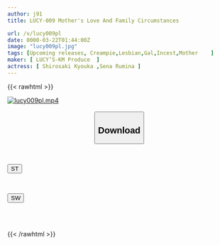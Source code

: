 ```yaml
---
author: j91
title: LUCY-009 Mother's Love And Family Circumstances

url: /v/lucy009pl
date: 0000-03-22T01:44:00Z
image: "lucy009pl.jpg"
tags: [Upcoming releases, Creampie,Lesbian,Gal,Incest,Mother	]
maker: [ LUCY’S-KM Produce  ]
actress: [ Shirosaki Kyouka ,Sena Rumina ]
---
```



{{< rawhtml >}}

<div class="video" data-videoid="pending_link_2.html">
    <a href="javascript:;">
        <img src="/v/lucy009pl/lucy009pl.jpg" width="WIDTH" height="HEIGHT" alt="lucy009pl.mp4" loading="lazy">
    </a>
</div>

<script type="text/javascript" src="https://j91.asia/asset/on-demand-pend.js"></script>

<br>
  <link rel="stylesheet" href="https://j91.asia/asset/bs5.css">
  
  <center>
  <button class="btn btn-primary" type="button" data-bs-toggle="collapse" data-bs-target=".multi-collapse" aria-expanded="false" aria-controls="multiCollapseExample1 multiCollapseExample2"><h2>Download</h2></button></center>
</p>
<div class="row">
  <div class="col">
    <div class="collapse multi-collapse" id="multiCollapseExample1">
      <div class="card card-body">
	      	      <br>
<div class="buttons">  
<p><a href="https://j91.asia/pending_link_2.html" target="_blank"><button class="btn-hover color-3"><i class="fa fa-download"></i> ST</button></a></p></div>
    </div>
  </div>
</div>
  <div class="col">
    <div class="collapse multi-collapse" id="multiCollapseExample2">
      <div class="card card-body">
	      <br>
<div class="buttons">
<p><a href="https://j91.asia/pending_link_2.html" target="_blank"><button class="btn-hover color-2"><i class="fa fa-download"></i> SW</button></a></p></div>
<br><br>
      </div>
    </div>
  </div>
</div>

{{< /rawhtml >}}